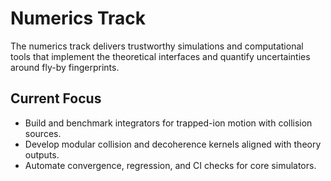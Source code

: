 # Numerics Track

The numerics track delivers trustworthy simulations and computational tools that implement the theoretical interfaces and quantify uncertainties around fly-by fingerprints.

## Current Focus
- Build and benchmark integrators for trapped-ion motion with collision sources.
- Develop modular collision and decoherence kernels aligned with theory outputs.
- Automate convergence, regression, and CI checks for core simulators.
